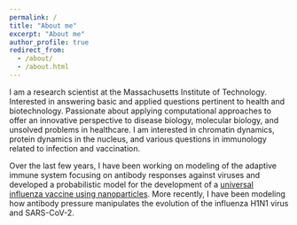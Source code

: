 ```yaml
---
permalink: /
title: "About me"
excerpt: "About me"
author_profile: true
redirect_from: 
  - /about/
  - /about.html
---
```


I am a research scientist at the Massachusetts Institute of Technology. Interested in answering basic and applied questions pertinent to health and biotechnology. Passionate about applying computational approaches to offer an innovative perspective to disease biology, molecular biology, and unsolved problems in healthcare. 
I am interested in chromatin dynamics, protein dynamics in the nucleus, and various questions in immunology related to infection and vaccination. 

Over the last few years, I have been working on modeling of the adaptive immune system focusing on antibody responses against viruses and developed a probabilistic model for the development of a [universal influenza vaccine using nanoparticles](https://github.com/amitaiassaf/B-cell-Immunodominance-Hierarchies). More recently, I have been modeling how antibody pressure manipulates the evolution of the influenza H1N1 virus and SARS-CoV-2.
